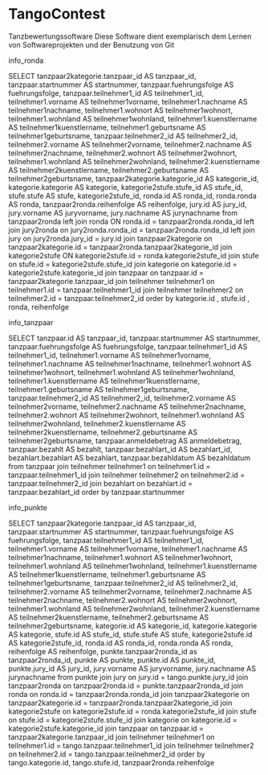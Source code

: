 # TangoContest
Tanzbewertungssoftware
Diese Software dient exemplarisch dem Lernen von Softwareprojekten und
der Benutzung von Git







info_ronda

SELECT
tanzpaar2kategorie.tanzpaar_id AS tanzpaar_id,
tanzpaar.startnummer AS startnummer,
tanzpaar.fuehrungsfolge AS fuehrungsfolge,
tanzpaar.teilnehmer1_id AS teilnehmer1_id,
teilnehmer1.vorname AS teilnehmer1vorname,
teilnehmer1.nachname AS teilnehmer1nachname,
teilnehmer1.wohnort AS teilnehmer1wohnort,
teilnehmer1.wohnland AS teilnehmer1wohnland,
teilnehmer1.kuenstlername AS teilnehmer1kuenstlername,
teilnehmer1.geburtsname AS teilnehmer1geburtsname,
tanzpaar.teilnehmer2_id AS teilnehmer2_id,
teilnehmer2.vorname AS teilnehmer2vorname,
teilnehmer2.nachname AS teilnehmer2nachname,
teilnehmer2.wohnort AS teilnehmer2wohnort,
teilnehmer1.wohnland AS teilnehmer2wohnland,
teilnehmer2.kuenstlername AS teilnehmer2kuenstlername,
teilnehmer2.geburtsname AS teilnehmer2geburtsname,
tanzpaar2kategorie.kategorie_id AS kategorie_id,
kategorie.kategorie AS kategorie,
kategorie2stufe.stufe_id AS stufe_id,
stufe.stufe AS stufe,
kategorie2stufe_id,
ronda.id AS ronda_id,
ronda.ronda AS ronda,
tanzpaar2ronda.reihenfolge AS reihenfolge,
jury.id AS jury_id,
jury.vorname AS juryvorname,
jury.nachname AS jurynachname
from tanzpaar2ronda
left join ronda ON ronda.id = tanzpaar2ronda.ronda_id
left join jury2ronda on jury2ronda.ronda_id = tanzpaar2ronda.ronda_id
left join jury on jury2ronda.jury_id = jury.id
join tanzpaar2kategorie on tanzpaar2kategorie.id = tanzpaar2ronda.tanzpaar2kategorie_id
join kategorie2stufe ON kategorie2stufe.id = ronda.kategorie2stufe_id
join stufe on stufe.id = kategorie2stufe.stufe_id
join kategorie on kategorie.id = kategorie2stufe.kategorie_id
join tanzpaar on tanzpaar.id = tanzpaar2kategorie.tanzpaar_id
join teilnehmer teilnehmer1 on teilnehmer1.id = tanzpaar.teilnehmer1_id
join teilnehmer teilnehmer2 on teilnehmer2.id = tanzpaar.teilnehmer2_id
order by kategorie.id , stufe.id , ronda, reihenfolge




info_tanzpaar

SELECT
tanzpaar.id AS tanzpaar_id,
tanzpaar.startnummer AS startnummer,
tanzpaar.fuehrungsfolge AS fuehrungsfolge,
tanzpaar.teilnehmer1_id AS teilnehmer1_id,
teilnehmer1.vorname AS teilnehmer1vorname,
teilnehmer1.nachname AS teilnehmer1nachname,
teilnehmer1.wohnort AS teilnehmer1wohnort,
teilnehmer1.wohnland AS teilnehmer1wohnland,
teilnehmer1.kuenstlername AS teilnehmer1kuenstlername,
teilnehmer1.geburtsname AS teilnehmer1geburtsname,
tanzpaar.teilnehmer2_id AS teilnehmer2_id,
teilnehmer2.vorname AS teilnehmer2vorname,
teilnehmer2.nachname AS teilnehmer2nachname,
teilnehmer2.wohnort AS teilnehmer2wohnort,
teilnehmer1.wohnland AS teilnehmer2wohnland,
teilnehmer2.kuenstlername AS teilnehmer2kuenstlername,
teilnehmer2.geburtsname AS teilnehmer2geburtsname,
tanzpaar.anmeldebetrag AS anmeldebetrag,
tanzpaar.bezahlt AS bezahlt,
tanzpaar.bezahlart_id AS bezahlart_id,
bezahlart.bezahlart AS bezahlart,
tanzpaar.bezahldatum AS bezahldatum
from tanzpaar
join teilnehmer teilnehmer1 on teilnehmer1.id = tanzpaar.teilnehmer1_id
join teilnehmer teilnehmer2 on teilnehmer2.id = tanzpaar.teilnehmer2_id
join bezahlart on bezahlart.id = tanzpaar.bezahlart_id
order by tanzpaar.startnummer


info_punkte

SELECT
 tanzpaar2kategorie.tanzpaar_id AS tanzpaar_id,
 tanzpaar.startnummer AS startnummer,
 tanzpaar.fuehrungsfolge AS fuehrungsfolge,
 tanzpaar.teilnehmer1_id AS teilnehmer1_id,
 teilnehmer1.vorname AS teilnehmer1vorname,
 teilnehmer1.nachname AS teilnehmer1nachname,
 teilnehmer1.wohnort AS teilnehmer1wohnort,
 teilnehmer1.wohnland AS teilnehmer1wohnland,
 teilnehmer1.kuenstlername AS teilnehmer1kuenstlername,
 teilnehmer1.geburtsname AS teilnehmer1geburtsname,
 tanzpaar.teilnehmer2_id AS teilnehmer2_id,
 teilnehmer2.vorname AS teilnehmer2vorname,
 teilnehmer2.nachname AS teilnehmer2nachname,
 teilnehmer2.wohnort AS teilnehmer2wohnort,
 teilnehmer1.wohnland AS teilnehmer2wohnland,
 teilnehmer2.kuenstlername AS teilnehmer2kuenstlername,
 teilnehmer2.geburtsname AS teilnehmer2geburtsname,
 kategorie.id AS kategorie_id,
 kategorie.kategorie AS kategorie,
 stufe.id AS stufe_id,
 stufe.stufe AS stufe,
 kategorie2stufe.id AS kategorie2stufe_id,
 ronda.id AS ronda_id,
 ronda.ronda AS ronda,
 reihenfolge AS reihenfolge,
 punkte.tanzpaar2ronda_id as tanzpaar2ronda_id,
 punkte AS punkte,
 punkte.id AS punkte_id,
 punkte.jury_id AS jury_id,
 jury.vorname AS juryvorname,
 jury.nachname AS jurynachname
 from punkte
 join jury on jury.id = tango.punkte.jury_id
 join tanzpaar2ronda on tanzpaar2ronda.id = punkte.tanzpaar2ronda_id
 join ronda on ronda.id = tanzpaar2ronda.ronda_id
 join tanzpaar2kategorie on tanzpaar2kategorie.id = tanzpaar2ronda.tanzpaar2kategorie_id
 join kategorie2stufe on kategorie2stufe.id = ronda.kategorie2stufe_id
 join stufe on stufe.id = kategorie2stufe.stufe_id
 join kategorie on kategorie.id = kategorie2stufe.kategorie_id
 join tanzpaar on tanzpaar.id = tanzpaar2kategorie.tanzpaar_id
 join teilnehmer teilnehmer1 on teilnehmer1.id = tango.tanzpaar.teilnehmer1_id
 join teilnehmer teilnehmer2 on teilnehmer2.id = tango.tanzpaar.teilnehmer2_id
 order by tango.kategorie.id, tango.stufe.id, tanzpaar2ronda.reihenfolge

